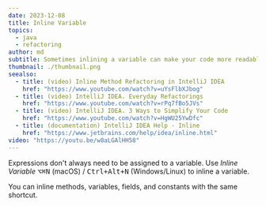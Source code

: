 ```yaml
---
date: 2023-12-08
title: Inline Variable
topics:
  - java
  - refactoring
author: md
subtitle: Sometimes inlining a variable can make your code more readable.
thumbnail: ./thumbnail.png
seealso:
  - title: (video) Inline Method Refactoring in IntelliJ IDEA
    href: "https://www.youtube.com/watch?v=uYsFlbXJbog"
  - title: (video) IntelliJ IDEA. Everyday Refactorings
    href: "https://www.youtube.com/watch?v=rPq7fBo5JVs"
  - title: (video) IntelliJ IDEA. 3 Ways to Simplify Your Code
    href: "https://www.youtube.com/watch?v=HgWU25YwDfc"
  - title: (documentation) IntelliJ IDEA Help - Inline
    href: "https://www.jetbrains.com/help/idea/inline.html"
video: "https://youtu.be/w8aLGAlHH58"
---
```


Expressions don't always need to be assigned to a variable. Use _Inline Variable_ <kbd>⌥⌘N</kbd> (macOS) / <kbd>Ctrl+Alt+N</kbd> (Windows/Linux) to inline a variable.

You can inline methods, variables, fields, and constants with the same shortcut.

